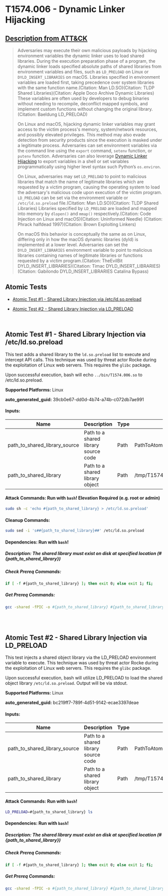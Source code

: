 # T1574.006 - Dynamic Linker Hijacking
## [Description from ATT&CK](https://attack.mitre.org/techniques/T1574/006)
<blockquote>Adversaries may execute their own malicious payloads by hijacking environment variables the dynamic linker uses to load shared libraries. During the execution preparation phase of a program, the dynamic linker loads specified absolute paths of shared libraries from environment variables and files, such as <code>LD_PRELOAD</code> on Linux or <code>DYLD_INSERT_LIBRARIES</code> on macOS. Libraries specified in environment variables are loaded first, taking precedence over system libraries with the same function name.(Citation: Man LD.SO)(Citation: TLDP Shared Libraries)(Citation: Apple Doco Archive Dynamic Libraries) These variables are often used by developers to debug binaries without needing to recompile, deconflict mapped symbols, and implement custom functions without changing the original library.(Citation: Baeldung LD_PRELOAD)

On Linux and macOS, hijacking dynamic linker variables may grant access to the victim process's memory, system/network resources, and possibly elevated privileges. This method may also evade detection from security products since the execution is masked under a legitimate process. Adversaries can set environment variables via the command line using the <code>export</code> command, <code>setenv</code> function, or <code>putenv</code> function. Adversaries can also leverage [Dynamic Linker Hijacking](https://attack.mitre.org/techniques/T1574/006) to export variables in a shell or set variables programmatically using higher level syntax such Python’s <code>os.environ</code>.

On Linux, adversaries may set <code>LD_PRELOAD</code> to point to malicious libraries that match the name of legitimate libraries which are requested by a victim program, causing the operating system to load the adversary's malicious code upon execution of the victim program. <code>LD_PRELOAD</code> can be set via the environment variable or <code>/etc/ld.so.preload</code> file.(Citation: Man LD.SO)(Citation: TLDP Shared Libraries) Libraries specified by <code>LD_PRELOAD</code> are loaded and mapped into memory by <code>dlopen()</code> and <code>mmap()</code> respectively.(Citation: Code Injection on Linux and macOS)(Citation: Uninformed Needle) (Citation: Phrack halfdead 1997)(Citation: Brown Exploiting Linkers) 

On macOS this behavior is conceptually the same as on Linux, differing only in how the macOS dynamic libraries (dyld) is implemented at a lower level. Adversaries can set the <code>DYLD_INSERT_LIBRARIES</code> environment variable to point to malicious libraries containing names of legitimate libraries or functions requested by a victim program.(Citation: TheEvilBit DYLD_INSERT_LIBRARIES)(Citation: Timac DYLD_INSERT_LIBRARIES)(Citation: Gabilondo DYLD_INSERT_LIBRARIES Catalina Bypass) </blockquote>

## Atomic Tests

- [Atomic Test #1 - Shared Library Injection via /etc/ld.so.preload](#atomic-test-1---shared-library-injection-via-etcldsopreload)

- [Atomic Test #2 - Shared Library Injection via LD_PRELOAD](#atomic-test-2---shared-library-injection-via-ld_preload)


<br/>

## Atomic Test #1 - Shared Library Injection via /etc/ld.so.preload
This test adds a shared library to the `ld.so.preload` list to execute and intercept API calls. This technique was used by threat actor Rocke during the exploitation of Linux web servers. This requires the `glibc` package.

Upon successful execution, bash will echo `../bin/T1574.006.so` to /etc/ld.so.preload.

**Supported Platforms:** Linux


**auto_generated_guid:** 39cb0e67-dd0d-4b74-a74b-c072db7ae991





#### Inputs:
| Name | Description | Type | Default Value |
|------|-------------|------|---------------|
| path_to_shared_library_source | Path to a shared library source code | Path | PathToAtomicsFolder/T1574.006/src/Linux/T1574.006.c|
| path_to_shared_library | Path to a shared library object | Path | /tmp/T1574006.so|


#### Attack Commands: Run with `bash`!  Elevation Required (e.g. root or admin) 


```bash
sudo sh -c 'echo #{path_to_shared_library} > /etc/ld.so.preload'
```

#### Cleanup Commands:
```bash
sudo sed -i 's##{path_to_shared_library}##' /etc/ld.so.preload
```



#### Dependencies:  Run with `bash`!
##### Description: The shared library must exist on disk at specified location (#{path_to_shared_library})
##### Check Prereq Commands:
```bash
if [ -f #{path_to_shared_library} ]; then exit 0; else exit 1; fi;
```
##### Get Prereq Commands:
```bash
gcc -shared -fPIC -o #{path_to_shared_library} #{path_to_shared_library_source}
```




<br/>
<br/>

## Atomic Test #2 - Shared Library Injection via LD_PRELOAD
This test injects a shared object library via the LD_PRELOAD environment variable to execute. This technique was used by threat actor Rocke during the exploitation of Linux web servers. This requires the `glibc` package.

Upon successful execution, bash will utilize LD_PRELOAD to load the shared object library `/etc/ld.so.preload`. Output will be via stdout.

**Supported Platforms:** Linux


**auto_generated_guid:** bc219ff7-789f-4d51-9142-ecae3397deae





#### Inputs:
| Name | Description | Type | Default Value |
|------|-------------|------|---------------|
| path_to_shared_library_source | Path to a shared library source code | Path | PathToAtomicsFolder/T1574.006/src/Linux/T1574.006.c|
| path_to_shared_library | Path to a shared library object | Path | /tmp/T1574006.so|


#### Attack Commands: Run with `bash`! 


```bash
LD_PRELOAD=#{path_to_shared_library} ls
```




#### Dependencies:  Run with `bash`!
##### Description: The shared library must exist on disk at specified location (#{path_to_shared_library})
##### Check Prereq Commands:
```bash
if [ -f #{path_to_shared_library} ]; then exit 0; else exit 1; fi;
```
##### Get Prereq Commands:
```bash
gcc -shared -fPIC -o #{path_to_shared_library} #{path_to_shared_library_source}
```




<br/>
